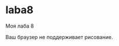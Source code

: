 # laba8
Моя лаба 8
<html>
<head>
<title>Canvas</title>
</head>
<body>
<canvas id="myCanvas" width="1000" height="1000">
<p>Ваш браузер не поддерживает рисование.</p>
</canvas>
</body>
</html>
<script type="text/javascript">
var myCanvas = document.getElementById('myCanvas');
var ctx = myCanvas.getContext('2d');

//сторона 1
ctx.beginPath();
ctx.strokeStyle = 'dark'; 
ctx.lineWidth = 3;
ctx.moveTo(150,165);
ctx.lineTo(150,285);
ctx.lineTo(165,300);
ctx.lineTo(285,300);
ctx.lineTo(300,285);
ctx.lineTo(300,165);
ctx.lineTo(285,150);
ctx.lineTo(165,150);
ctx.closePath();
ctx.fillStyle = 'yellow';
ctx.fill();
ctx.stroke();
//сторона 2
ctx.beginPath();
ctx.strokeStyle = 'dark'; 
ctx.lineWidth = 3;
ctx.moveTo(165,150);
ctx.lineTo(200,110);
ctx.lineTo(320,110);
ctx.lineTo(285,150);
ctx.closePath();
ctx.fillStyle = 'blue';
ctx.fill();
ctx.stroke();
//уголок
ctx.beginPath();
ctx.strokeStyle = 'dark'; 
ctx.lineWidth = 3;
ctx.moveTo(300,165);
ctx.lineTo(335,125);
ctx.lineTo(320,110);
ctx.lineTo(285,150);
ctx.closePath();
ctx.fillStyle = 'purple';
ctx.fill();
ctx.stroke();
//сторона 3
ctx.beginPath();
ctx.strokeStyle = 'dark'; 
ctx.lineWidth = 3;
ctx.moveTo(300,165);
ctx.lineTo(335,125);
ctx.lineTo(335,245);
ctx.lineTo(300,285);
ctx.closePath();
ctx.fillStyle = 'red';
ctx.fill();
ctx.stroke();
//круги на 1 стороне
ctx.beginPath();
ctx.strokeStyle = 'dark'; 
ctx.lineWidth = 5;
ctx.arc(180, 180, 8, 0, Math.PI*2, true);
ctx.closePath();
ctx.fillStyle = 'black';
ctx.fill();
ctx.stroke();
ctx.beginPath();
ctx.strokeStyle = 'dark'; 
ctx.lineWidth = 5;
ctx.arc(180, 270, 8, 0, Math.PI*2, true);
ctx.closePath();
ctx.fillStyle = 'black';
ctx.fill();
ctx.stroke();
ctx.beginPath();
ctx.strokeStyle = 'dark'; 
ctx.lineWidth = 5;
ctx.arc(270, 180, 8, 0, Math.PI*2, true);
ctx.closePath();
ctx.fillStyle = 'black';
ctx.fill();
ctx.stroke();
ctx.beginPath();
ctx.strokeStyle = 'dark'; 
ctx.lineWidth = 5;
ctx.arc(270, 270, 8, 0, Math.PI*2, true);
ctx.closePath();
ctx.fillStyle = 'black';
ctx.fill();
ctx.stroke();
ctx.beginPath();
ctx.strokeStyle = 'dark'; 
ctx.lineWidth = 5;
ctx.arc(225, 225, 8, 0, Math.PI*2, true);
ctx.closePath();
ctx.fillStyle = 'black';
ctx.fill();
ctx.stroke();
//круги 2 стороны
ctx.beginPath();
ctx.scale(2, 1); 
ctx.strokeStyle = 'black'; 
ctx.lineWidth = 5;
ctx.arc(105, 130, 5, 0, Math.PI*2, true);
ctx.resetTransform();
ctx.closePath();
ctx.fillStyle = 'dark';
ctx.fill(); 
ctx.stroke();
ctx.beginPath();
ctx.scale(2, 1); 
ctx.strokeStyle = 'black'; 
ctx.lineWidth = 5;
ctx.arc(135, 130, 5, 0, Math.PI*2, true);
ctx.resetTransform();
ctx.closePath();
ctx.fillStyle = 'dark';
ctx.fill(); 
ctx.stroke();
//круги 3 стороны
ctx.beginPath();
ctx.scale(1, 2); 
ctx.strokeStyle = 'black'; 
ctx.lineWidth = 5;
ctx.arc(320, 100, 5, 0, Math.PI*2, true);
ctx.resetTransform();
ctx.closePath();
ctx.fillStyle = 'dark';
ctx.fill(); 
ctx.stroke();
//текст
ctx.fillStyle = "black";
ctx.font = 'bold 30px sans serif';
ctx.fillText("Вариант №9, М-11, Миншатов А.", 40, 400);

</script>
